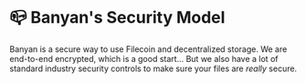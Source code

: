 # 📪 Banyan's Security Model

Banyan is a secure way to use Filecoin and decentralized storage. We are end-to-end encrypted, which is a good start... But we also have a lot of standard industry security controls to make sure your files are _really_ secure.
